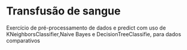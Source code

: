 # Transfusão de sangue
Exercício de pré-processamento de dados e predict com uso de KNeighborsClassifier,Naive Bayes e DecisionTreeClassifie, para dados comparativos
